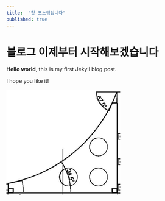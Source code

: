 ```yaml
---
title:  "첫 포스팅입니다"
published: true
---
```


# 블로그 이제부터 시작해보겠습니다

**Hello world**, this is my first Jekyll blog post.

I hope you like it!



<img src="../images/2023-08-14-first/3e0caf89748fca2ed52fb603c9755e71a289a293.png" title="" alt="스크린샷 2023-08-07 234948.png" data-align="center">

